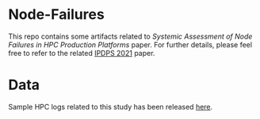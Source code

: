 # Node-Failures

This repo contains some artifacts related to _Systemic Assessment of Node Failures in HPC
Production Platforms_ paper. For further details, please feel free to refer to the related [IPDPS 2021](https://ieeexplore.ieee.org/document/9460484) paper.

# Data

Sample HPC logs related to this study has been released [here](https://doi.org/10.5281/zenodo.3872724).
